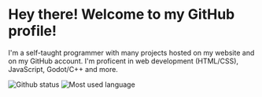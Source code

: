# Hey there! Welcome to my GitHub profile!

I'm a self-taught programmer with many projects hosted on my website and on my GitHub account. I'm proficent in web development (HTML/CSS), JavaScript, Godot/C++ and more.

<img src="https://github-readme-stats.vercel.app/api?username=sudoker0&theme=dark&show_icons=true&icon_color=ff0000" alt="Github status" style="max-width: 100%; height: auto">
<img src="https://github-readme-stats.vercel.app/api/top-langs/?username=sudoker0&theme=dark&langs_count=10&layout=compact" alt="Most used language" style="max-width: 100%; height: auto">
